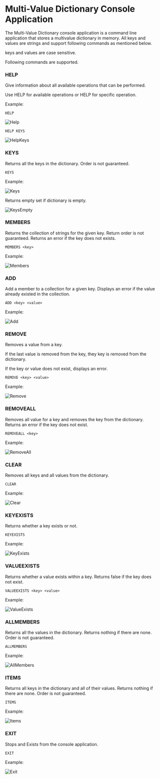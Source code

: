 
# Multi-Value Dictionary Console Application
The Multi-Value Dictionary console application is a command line application that stores a multivalue dictionary in memory. 
All keys and values are strings and support following commands as mentioned below. 

keys and values are case sensitive.

Following commands are supported.

### HELP

Give information about all available operations that can be performed.

Use HELP for available operations or HELP <operation> for specific operation.

Example:

```
HELP
```

![Help](./images/Help.png)

```
HELP KEYS
```

![HelpKeys](./images/HelpKeys.png)

### KEYS
Returns all the keys in the dictionary.  Order is not guaranteed.

```
KEYS
```
  
Example:

![Keys](./images/Keys.png)

Returns empty set if dictionary is empty.

![KeysEmpty](./images/KeysEmpty.png)

### MEMBERS
Returns the collection of strings for the given key.  Return order is not guaranteed.  Returns an error if the key does not exists.

 ```
 MEMBERS <key>
 ```
 
Example:

![Members](./images/Members.JPG)

### ADD
Add a member to a collection for a given key. Displays an error if the value already existed in the collection. 
  
```  
ADD <key> <value>
```

Example:

![Add](./images/Add.png)


### REMOVE
Removes a value from a key. 

If the last value is removed from the key, they key is removed from the dictionary.

If the key or value does not exist, displays an error. 

```
REMOVE <key> <value>
```
 
Example:

![Remove](./images/Remove.jpg)
  
### REMOVEALL
Removes all value for a key and removes the key from the dictionary. 
Returns an error if the key does not exist.

```
REMOVEALL <key>
```
Example:

![RemoveAll](./images/RemoveAll.JPG)

### CLEAR
Removes all keys and all values from the dictionary.

```
CLEAR
```

Example:

![Clear](./images/Clear.JPG)

### KEYEXISTS
Returns whether a key exists or not. 
  
```
KEYEXISTS
```
Example:

![KeyExists](./images/KeyExists.JPG)
  
### VALUEEXISTS
Returns whether a value exists within a key.
Returns false if the key does not exist.
  
```
VALUEEXISTS <key> <value>
```

Example:

![ValueExists](./images/ValueExists.JPG)

### ALLMEMBERS
Returns all the values in the dictionary.  Returns nothing if there are none. Order is not guaranteed.
  
```
ALLMEMBERS
```

Example:

![AllMembers](./images/AllMembers.JPG)

### ITEMS
Returns all keys in the dictionary and all of their values.  Returns nothing if there are none.  Order is not guaranteed.
  

```
ITEMS
```

Example:

![Items](./images/Items.JPG)


### EXIT
Stops and Exists from the console application.

```
EXIT
```

Example:

![Exit](./images/Exit.JPG)



  